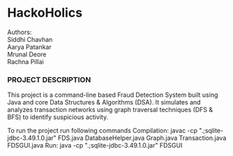 # HackoHolics
Authors: 
<br>
Siddhi Chavhan
<br>
Aarya Patankar
<br>
Mrunal Deore
<br>
Rachna Pillai
<br>
<h3>PROJECT DESCRIPTION</h3>
<p>This project is a command-line based Fraud Detection System built using Java and core Data Structures & Algorithms (DSA). It simulates and analyzes transaction networks using graph traversal techniques (DFS & BFS) to identify suspicious activity.</p>
To run the project run following commands 
Compilation:
javac -cp ".;sqlite-jdbc-3.49.1.0.jar" FDS.java DatabaseHelper.java Graph.java Transaction.java FDSGUI.java
Run:
java -cp ".;sqlite-jdbc-3.49.1.0.jar" FDSGUI
